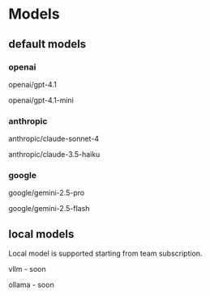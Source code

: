 # Models

## default models

### openai

openai/gpt-4.1

openai/gpt-4.1-mini

### anthropic

anthropic/claude-sonnet-4

anthropic/claude-3.5-haiku

### google

google/gemini-2.5-pro

google/gemini-2.5-flash



## local models

Local model is supported starting from team subscription.

vllm - soon

ollama - soon

